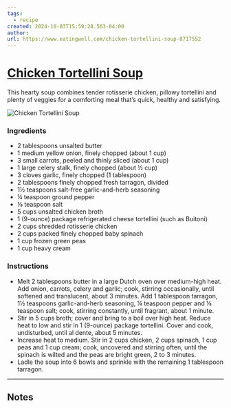 ```yaml
---
tags:
  - recipe
created: 2024-10-03T15:59:28.563-04:00
author:
url: https://www.eatingwell.com/chicken-tortellini-soup-8717552
---
```


# [Chicken Tortellini Soup](https://www.eatingwell.com/chicken-tortellini-soup-8717552)

This hearty soup combines tender rotisserie chicken, pillowy tortellini and plenty of veggies for a comforting meal that’s quick, healthy and satisfying.

![Chicken Tortellini Soup](https://www.eatingwell.com/thmb/r043w-I9FUwoU63hdlbeH9nQyAA=/1500x0/filters:no_upscale():max_bytes(150000):strip_icc()/Chicken-Tortellini-soup-Beauty1-11989_preview_maxWidth_4000_maxHeight_4000_ppi_300_quality_100-4d7c7ec3b7234d3b9e047e78dcd7483b.jpg)

### Ingredients

- 2 tablespoons unsalted butter
- 1 medium yellow onion, finely chopped (about 1 cup)
- 3 small carrots, peeled and thinly sliced (about 1 cup)
- 1 large celery stalk, finely chopped (about ½ cup)
- 3 cloves garlic, finely chopped (1 tablespoon)
- 2 tablespoons finely chopped fresh tarragon, divided
- 1½ teaspoons salt-free garlic-and-herb seasoning
- ¼ teaspoon ground pepper
- ⅛ teaspoon salt
- 5 cups unsalted chicken broth
- 1 (9-ounce) package refrigerated cheese tortellini (such as Buitoni)
- 2 cups shredded rotisserie chicken
- 2 cups packed finely chopped baby spinach
- 1 cup frozen green peas
- 1 cup heavy cream

### Instructions

- Melt 2 tablespoons butter in a large Dutch oven over medium-high heat. Add onion, carrots, celery and garlic; cook, stirring occasionally, until softened and translucent, about 3 minutes. Add 1 tablespoon tarragon, 1½ teaspoons garlic-and-herb seasoning, ¼ teaspoon pepper and ⅛ teaspoon salt; cook, stirring constantly, until fragrant, about 1 minute.
- Stir in 5 cups broth; cover and bring to a boil over high heat. Reduce heat to low and stir in 1 (9-ounce) package tortellini. Cover and cook, undisturbed, until al dente, about 5 minutes.
- Increase heat to medium. Stir in 2 cups chicken, 2 cups spinach, 1 cup peas and 1 cup cream; cook, uncovered and stirring often, until the spinach is wilted and the peas are bright green, 2 to 3 minutes.
- Ladle the soup into 6 bowls and sprinkle with the remaining 1 tablespoon tarragon.

-----

## Notes
